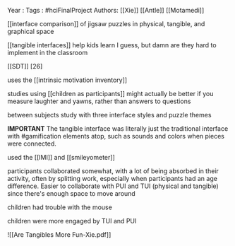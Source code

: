 Year   :
Tags   : #hciFinalProject
Authors: [[Xie]] [[Antle]] [[Motamedi]]

[[interface comparison]] of jigsaw puzzles in physical, tangible, and graphical space

[[tangible interfaces]] help kids learn I guess, but damn are they hard to implement in the classroom

[[SDT]] [26]

uses the [[intrinsic motivation inventory]]

studies using [[children as participants]] might actually be better if you measure laughter and yawns, rather than answers to questions

between subjects study with three interface styles and puzzle themes

**IMPORTANT** The tangible interface was literally just the traditional interface with #gamification elements atop, such as sounds and colors when pieces were connected.

used the [[IMI]] and [[smileyometer]]

participants collaborated somewhat, with a lot of being absorbed in their activity, often by splitting work, especially when participants had an age difference. Easier to collaborate with PUI and TUI (physical and tangible) since there's enough space to move around

children had trouble with the mouse

children were more engaged by TUI and PUI

![[Are Tangibles More Fun-Xie.pdf]]